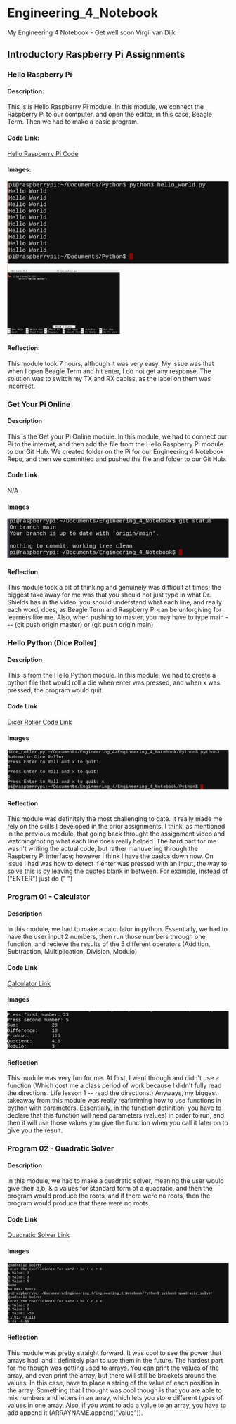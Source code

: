 # Engineering_4_Notebook
My Engineering 4 Notebook - Get well soon Virgil van Dijk



## Introductory Raspberry Pi Assignments






### Hello Raspberry Pi

#### Description:

This is is Hello Raspberry Pi module. In this module, we connect the Raspberry Pi to our computer, and open the editor, in this case, Beagle Term. Then we had to make a basic program.

#### Code Link:

[Hello Raspberry Pi Code](https://github.com/glenert41/Engineering_4_Notebook/blob/main/Python/hello_world.py)

#### Images:

<img src="Images/Screenshot%202020-10-14%20at%201.08.21%20PM%20(2).png" width="256*1.5">
                                                                               
<img src="Images/Screenshot%202020-10-14%20at%2012.56.37%20PM%20(2).png" width="256">


#### Reflection:

This module took 7 hours, although it was very easy. My issue was that when I open Beagle Term and hit enter, I do not get any response. The solution was to switch my TX and RX cables, as the label on them was incorrect.









### Get Your Pi Online

#### Description
This is the Get your Pi Online module. In this module, we had to connect our Pi to the internet, and then add the file from the Hello Raspberry Pi module to our Git Hub. We created folder on the Pi for our Engineering 4 Notebook Repo, and then we committed and pushed the file and folder to our Git Hub.

#### Code Link

N/A

#### Images

<img src="Images/Screenshot%202020-10-21%20at%201.15.39%20PM.png" width="256*2">
                                     
                             
#### Reflection
                      
This module took a bit of thinking and genuinely was difficult at times; the biggest take away for me was that you should not just type in what Dr. Shields has in the video, you should understand what each line, and really each word, does, as Beagle Term and Raspberry Pi can be unforgiving for learners like me. Also, when pushing to master, you may have to type main --- (git push origin master) or (git push origin main)

                                     
                                     
                                     
                                     
                                     
                                     
### Hello Python (Dice Roller)

#### Description
This is from the Hello Python module. In this module, we had to create a python file that would roll a die when enter was pressed, and when x was pressed, the program would quit.

#### Code Link

[Dicer Roller Code Link](https://github.com/glenert41/Engineering_4_Notebook/blob/main/Python/dice_roller.py)

#### Images

<img src="Images/Screenshot%202020-10-29%20at%202.37.34%20PM.png" width="256*2">

#### Reflection

This module was definitely the most challenging to date. It really made me rely on the skills I developed in the prior assignments. I think, as mentioned in the previous module, that going back throught the assignment video and watching/noting what each line does really helped. The hard part for me wasn't writing the actual code, but rather manuvering through the Raspberry Pi interface; however I think I have the basics down now. On issue I had was how to detect if enter was pressed with an input, the way to solve this is by leaving the quotes blank in between. For example, instead of ("ENTER") just do (" ")





### Program 01 - Calculator

#### Description

In this module, we had to make a calculator in python. Essentially, we had to have the user input 2 numbers, then run those numbers through one function, and recieve the results of the 5 different operators (Addition, Subtraction, Multiplication, Division, Modulo)

#### Code Link

[Calculator Link](https://github.com/glenert41/Engineering_4_Notebook/blob/main/Python/calculator.py)

#### Images

<img src="Images/Screenshot%202020-11-09%20at%2012.56.04%20PM.png" width="256*2">

#### Reflection

This module was very fun for me. At first, I went through and didn't use a function (Which cost me a class period of work because I didn't fully read the directions. Life lesson 1 -- read the directions.) Anyways, my biggest takeaway from this module was really reafirriming how to use functions in python with parameters. Essentially, in the function definition, you have to declare that this function will need parameters (values) in order to run, and then it will use those values you give the function when you call it later on to give you the result.




### Program 02 - Quadratic Solver

#### Description

In this module, we had to make a quadratic solver, meaning the user would give their a,b, & c values for standard form of a quadratic, and then the program would produce the roots, and if there were no roots, then the program would produce that there were no roots.

#### Code Link

[Quadratic Solver Link](https://github.com/glenert41/Engineering_4_Notebook/blob/main/Python/quadratic_solver)

#### Images

<img src="Images/Screenshot%202020-11-13%20at%205.27.03%20PM.png" width="256*2">

#### Reflection

This module was pretty straight forward. It was cool to see the power that arrays had, and I definitely plan to use them in the future. The hardest part for me though was getting used to arrays. You can print the values of the array, and even print the array, but there will still be brackets around the values. In this case, have to place a string of the value of each position in the array. Something that I thought was cool though is that you are able to mix numbers and letters in an array, which lets you store different types of values in one array. Also, if you want to add a value to an array, you have to add append it (ARRAYNAME.append("value")).







